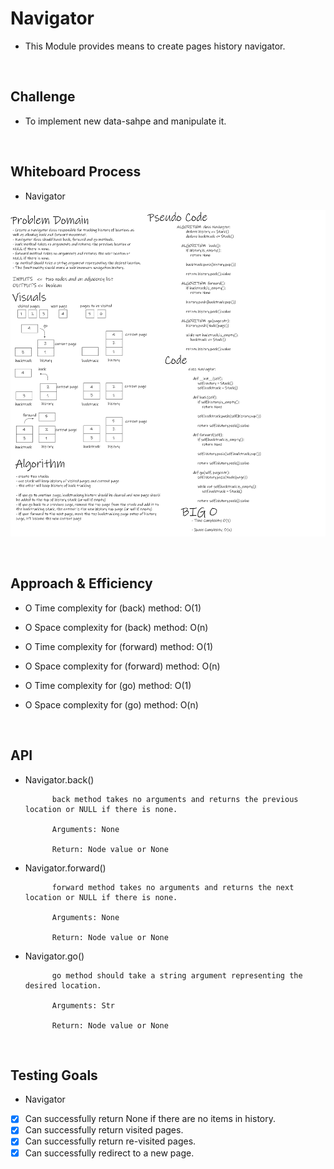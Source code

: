 # Navigator

- This Module provides means to create pages history navigator.

<br>

## Challenge

- To implement new data-sahpe and manipulate it.

<br>


## Whiteboard Process

- Navigator

![navigator.png](assets/navigator.png)

<br>

## Approach & Efficiency

- O Time complexity for (back) method: O(1)
- O Space complexity for (back) method: O(n)

- O Time complexity for (forward) method: O(1)
- O Space complexity for (forward) method: O(n)

- O Time complexity for (go) method: O(1)
- O Space complexity for (go) method: O(n)

<br>

## API

- Navigator.back()

            back method takes no arguments and returns the previous location or NULL if there is none.

            Arguments: None

            Return: Node value or None

- Navigator.forward()

            forward method takes no arguments and returns the next location or NULL if there is none.

            Arguments: None

            Return: Node value or None

- Navigator.go()

            go method should take a string argument representing the desired location.

            Arguments: Str

            Return: Node value or None

<br>

## Testing Goals

- Navigator

- [x] Can successfully return None if there are no items in history.
- [x] Can successfully return visited pages.
- [x] Can successfully return re-visited pages.
- [x] Can successfully redirect to a new page.
